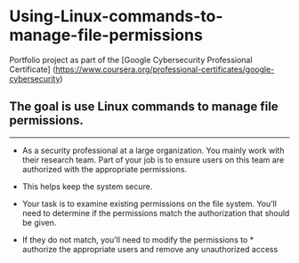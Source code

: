 # Using-Linux-commands-to-manage-file-permissions

Portfolio project as part of the [Google Cybersecurity Professional Certificate] (https://www.coursera.org/professional-certificates/google-cybersecurity)

## The goal is use Linux commands to manage file permissions.

*********************************************************************************************************************************************************

* As a security professional at a large organization. You mainly work with their research team. Part of your job is to ensure users on this team are authorized with the appropriate permissions. 
* This helps keep the system secure.

* Your task is to examine existing permissions on the file system. You’ll need to determine if the permissions match the authorization that should be given. 
* If they do not match, you’ll need to modify the permissions to * authorize the appropriate users and remove any unauthorized access
